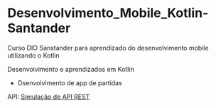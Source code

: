 # Desenvolvimento_Mobile_Kotlin-Santander
Curso DIO Sanstander para aprendizado do desenvolvimento mobile utilizando o Kotlin

Desenvolvimento e aprendizados em Kotlin
   - Dsenvolvimento de app de partidas

API: [Simulação de API REST](https://github.com/RianLimeira/matches-simulator-api)
